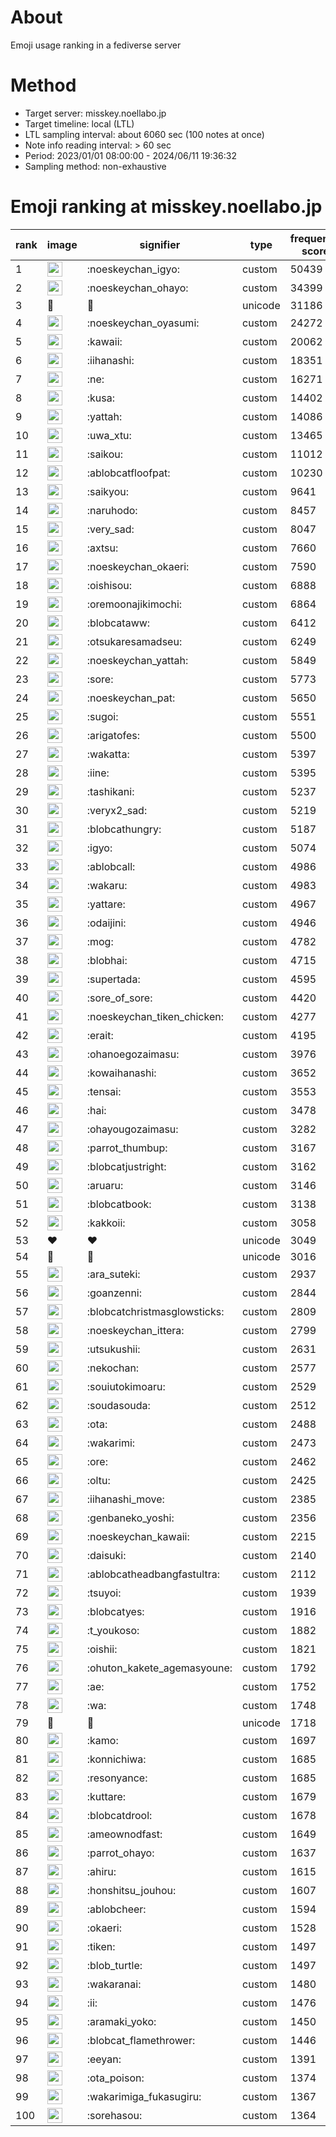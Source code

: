 # About
Emoji usage ranking in a fediverse server

# Method
- Target server: misskey.noellabo.jp
- Target timeline: local (LTL)
- LTL sampling interval: about 6060 sec (100 notes at once)
- Note info reading interval: > 60 sec
- Period: 2023/01/01 08:00:00 - 2024/06/11 19:36:32 
- Sampling method: non-exhaustive

# Emoji ranking at misskey.noellabo.jp

|rank|image|signifier|type|frequency score|
|----|----|----|----|----|
|1|<img height="24" src="https://misskey.noellabo.jp/emoji/noeskeychan_igyo.webp">|:noeskeychan_igyo:|custom|50439|
|2|<img height="24" src="https://misskey.noellabo.jp/emoji/noeskeychan_ohayo.webp">|:noeskeychan_ohayo:|custom|34399|
|3|🎉|🎉|unicode|31186|
|4|<img height="24" src="https://misskey.noellabo.jp/emoji/noeskeychan_oyasumi.webp">|:noeskeychan_oyasumi:|custom|24272|
|5|<img height="24" src="https://misskey.noellabo.jp/emoji/kawaii.webp">|:kawaii:|custom|20062|
|6|<img height="24" src="https://misskey.noellabo.jp/emoji/iihanashi.webp">|:iihanashi:|custom|18351|
|7|<img height="24" src="https://misskey.noellabo.jp/emoji/ne.webp">|:ne:|custom|16271|
|8|<img height="24" src="https://misskey.noellabo.jp/emoji/kusa.webp">|:kusa:|custom|14402|
|9|<img height="24" src="https://misskey.noellabo.jp/emoji/yattah.webp">|:yattah:|custom|14086|
|10|<img height="24" src="https://misskey.noellabo.jp/emoji/uwa_xtu.webp">|:uwa_xtu:|custom|13465|
|11|<img height="24" src="https://misskey.noellabo.jp/emoji/saikou.webp">|:saikou:|custom|11012|
|12|<img height="24" src="https://misskey.noellabo.jp/emoji/ablobcatfloofpat.webp">|:ablobcatfloofpat:|custom|10230|
|13|<img height="24" src="https://misskey.noellabo.jp/emoji/saikyou.webp">|:saikyou:|custom|9641|
|14|<img height="24" src="https://misskey.noellabo.jp/emoji/naruhodo.webp">|:naruhodo:|custom|8457|
|15|<img height="24" src="https://misskey.noellabo.jp/emoji/very_sad.webp">|:very_sad:|custom|8047|
|16|<img height="24" src="https://misskey.noellabo.jp/emoji/axtsu.webp">|:axtsu:|custom|7660|
|17|<img height="24" src="https://misskey.noellabo.jp/emoji/noeskeychan_okaeri.webp">|:noeskeychan_okaeri:|custom|7590|
|18|<img height="24" src="https://misskey.noellabo.jp/emoji/oishisou.webp">|:oishisou:|custom|6888|
|19|<img height="24" src="https://misskey.noellabo.jp/emoji/oremoonajikimochi.webp">|:oremoonajikimochi:|custom|6864|
|20|<img height="24" src="https://misskey.noellabo.jp/emoji/blobcataww.webp">|:blobcataww:|custom|6412|
|21|<img height="24" src="https://misskey.noellabo.jp/emoji/otsukaresamadseu.webp">|:otsukaresamadseu:|custom|6249|
|22|<img height="24" src="https://misskey.noellabo.jp/emoji/noeskeychan_yattah.webp">|:noeskeychan_yattah:|custom|5849|
|23|<img height="24" src="https://misskey.noellabo.jp/emoji/sore.webp">|:sore:|custom|5773|
|24|<img height="24" src="https://misskey.noellabo.jp/emoji/noeskeychan_pat.webp">|:noeskeychan_pat:|custom|5650|
|25|<img height="24" src="https://misskey.noellabo.jp/emoji/sugoi.webp">|:sugoi:|custom|5551|
|26|<img height="24" src="https://misskey.noellabo.jp/emoji/arigatofes.webp">|:arigatofes:|custom|5500|
|27|<img height="24" src="https://misskey.noellabo.jp/emoji/wakatta.webp">|:wakatta:|custom|5397|
|28|<img height="24" src="https://misskey.noellabo.jp/emoji/iine.webp">|:iine:|custom|5395|
|29|<img height="24" src="https://misskey.noellabo.jp/emoji/tashikani.webp">|:tashikani:|custom|5237|
|30|<img height="24" src="https://misskey.noellabo.jp/emoji/veryx2_sad.webp">|:veryx2_sad:|custom|5219|
|31|<img height="24" src="https://misskey.noellabo.jp/emoji/blobcathungry.webp">|:blobcathungry:|custom|5187|
|32|<img height="24" src="https://misskey.noellabo.jp/emoji/igyo.webp">|:igyo:|custom|5074|
|33|<img height="24" src="https://misskey.noellabo.jp/emoji/ablobcall.webp">|:ablobcall:|custom|4986|
|34|<img height="24" src="https://misskey.noellabo.jp/emoji/wakaru.webp">|:wakaru:|custom|4983|
|35|<img height="24" src="https://misskey.noellabo.jp/emoji/yattare.webp">|:yattare:|custom|4967|
|36|<img height="24" src="https://misskey.noellabo.jp/emoji/odaijini.webp">|:odaijini:|custom|4946|
|37|<img height="24" src="https://misskey.noellabo.jp/emoji/mog.webp">|:mog:|custom|4782|
|38|<img height="24" src="https://misskey.noellabo.jp/emoji/blobhai.webp">|:blobhai:|custom|4715|
|39|<img height="24" src="https://misskey.noellabo.jp/emoji/supertada.webp">|:supertada:|custom|4595|
|40|<img height="24" src="https://misskey.noellabo.jp/emoji/sore_of_sore.webp">|:sore_of_sore:|custom|4420|
|41|<img height="24" src="https://misskey.noellabo.jp/emoji/noeskeychan_tiken_chicken.webp">|:noeskeychan_tiken_chicken:|custom|4277|
|42|<img height="24" src="https://misskey.noellabo.jp/emoji/erait.webp">|:erait:|custom|4195|
|43|<img height="24" src="https://misskey.noellabo.jp/emoji/ohanoegozaimasu.webp">|:ohanoegozaimasu:|custom|3976|
|44|<img height="24" src="https://misskey.noellabo.jp/emoji/kowaihanashi.webp">|:kowaihanashi:|custom|3652|
|45|<img height="24" src="https://misskey.noellabo.jp/emoji/tensai.webp">|:tensai:|custom|3553|
|46|<img height="24" src="https://misskey.noellabo.jp/emoji/hai.webp">|:hai:|custom|3478|
|47|<img height="24" src="https://misskey.noellabo.jp/emoji/ohayougozaimasu.webp">|:ohayougozaimasu:|custom|3282|
|48|<img height="24" src="https://misskey.noellabo.jp/emoji/parrot_thumbup.webp">|:parrot_thumbup:|custom|3167|
|49|<img height="24" src="https://misskey.noellabo.jp/emoji/blobcatjustright.webp">|:blobcatjustright:|custom|3162|
|50|<img height="24" src="https://misskey.noellabo.jp/emoji/aruaru.webp">|:aruaru:|custom|3146|
|51|<img height="24" src="https://misskey.noellabo.jp/emoji/blobcatbook.webp">|:blobcatbook:|custom|3138|
|52|<img height="24" src="https://misskey.noellabo.jp/emoji/kakkoii.webp">|:kakkoii:|custom|3058|
|53|❤|❤|unicode|3049|
|54|🍗|🍗|unicode|3016|
|55|<img height="24" src="https://misskey.noellabo.jp/emoji/ara_suteki.webp">|:ara_suteki:|custom|2937|
|56|<img height="24" src="https://misskey.noellabo.jp/emoji/goanzenni.webp">|:goanzenni:|custom|2844|
|57|<img height="24" src="https://misskey.noellabo.jp/emoji/blobcatchristmasglowsticks.webp">|:blobcatchristmasglowsticks:|custom|2809|
|58|<img height="24" src="https://misskey.noellabo.jp/emoji/noeskeychan_ittera.webp">|:noeskeychan_ittera:|custom|2799|
|59|<img height="24" src="https://misskey.noellabo.jp/emoji/utsukushii.webp">|:utsukushii:|custom|2631|
|60|<img height="24" src="https://misskey.noellabo.jp/emoji/nekochan.webp">|:nekochan:|custom|2577|
|61|<img height="24" src="https://misskey.noellabo.jp/emoji/souiutokimoaru.webp">|:souiutokimoaru:|custom|2529|
|62|<img height="24" src="https://misskey.noellabo.jp/emoji/soudasouda.webp">|:soudasouda:|custom|2512|
|63|<img height="24" src="https://misskey.noellabo.jp/emoji/ota.webp">|:ota:|custom|2488|
|64|<img height="24" src="https://misskey.noellabo.jp/emoji/wakarimi.webp">|:wakarimi:|custom|2473|
|65|<img height="24" src="https://misskey.noellabo.jp/emoji/ore.webp">|:ore:|custom|2462|
|66|<img height="24" src="https://misskey.noellabo.jp/emoji/oltu.webp">|:oltu:|custom|2425|
|67|<img height="24" src="https://misskey.noellabo.jp/emoji/iihanashi_move.webp">|:iihanashi_move:|custom|2385|
|68|<img height="24" src="https://misskey.noellabo.jp/emoji/genbaneko_yoshi.webp">|:genbaneko_yoshi:|custom|2356|
|69|<img height="24" src="https://misskey.noellabo.jp/emoji/noeskeychan_kawaii.webp">|:noeskeychan_kawaii:|custom|2215|
|70|<img height="24" src="https://misskey.noellabo.jp/emoji/daisuki.webp">|:daisuki:|custom|2140|
|71|<img height="24" src="https://misskey.noellabo.jp/emoji/ablobcatheadbangfastultra.webp">|:ablobcatheadbangfastultra:|custom|2112|
|72|<img height="24" src="https://misskey.noellabo.jp/emoji/tsuyoi.webp">|:tsuyoi:|custom|1939|
|73|<img height="24" src="https://misskey.noellabo.jp/emoji/blobcatyes.webp">|:blobcatyes:|custom|1916|
|74|<img height="24" src="https://misskey.noellabo.jp/emoji/t_youkoso.webp">|:t_youkoso:|custom|1882|
|75|<img height="24" src="https://misskey.noellabo.jp/emoji/oishii.webp">|:oishii:|custom|1821|
|76|<img height="24" src="https://misskey.noellabo.jp/emoji/ohuton_kakete_agemasyoune.webp">|:ohuton_kakete_agemasyoune:|custom|1792|
|77|<img height="24" src="https://misskey.noellabo.jp/emoji/ae.webp">|:ae:|custom|1752|
|78|<img height="24" src="https://misskey.noellabo.jp/emoji/wa.webp">|:wa:|custom|1748|
|79|👀|👀|unicode|1718|
|80|<img height="24" src="https://misskey.noellabo.jp/emoji/kamo.webp">|:kamo:|custom|1697|
|81|<img height="24" src="https://misskey.noellabo.jp/emoji/konnichiwa.webp">|:konnichiwa:|custom|1685|
|82|<img height="24" src="https://misskey.noellabo.jp/emoji/resonyance.webp">|:resonyance:|custom|1685|
|83|<img height="24" src="https://misskey.noellabo.jp/emoji/kuttare.webp">|:kuttare:|custom|1679|
|84|<img height="24" src="https://misskey.noellabo.jp/emoji/blobcatdrool.webp">|:blobcatdrool:|custom|1678|
|85|<img height="24" src="https://misskey.noellabo.jp/emoji/ameownodfast.webp">|:ameownodfast:|custom|1649|
|86|<img height="24" src="https://misskey.noellabo.jp/emoji/parrot_ohayo.webp">|:parrot_ohayo:|custom|1637|
|87|<img height="24" src="https://misskey.noellabo.jp/emoji/ahiru.webp">|:ahiru:|custom|1615|
|88|<img height="24" src="https://misskey.noellabo.jp/emoji/honshitsu_jouhou.webp">|:honshitsu_jouhou:|custom|1607|
|89|<img height="24" src="https://misskey.noellabo.jp/emoji/ablobcheer.webp">|:ablobcheer:|custom|1594|
|90|<img height="24" src="https://misskey.noellabo.jp/emoji/okaeri.webp">|:okaeri:|custom|1528|
|91|<img height="24" src="https://misskey.noellabo.jp/emoji/tiken.webp">|:tiken:|custom|1497|
|92|<img height="24" src="https://misskey.noellabo.jp/emoji/blob_turtle.webp">|:blob_turtle:|custom|1497|
|93|<img height="24" src="https://misskey.noellabo.jp/emoji/wakaranai.webp">|:wakaranai:|custom|1480|
|94|<img height="24" src="https://misskey.noellabo.jp/emoji/ii.webp">|:ii:|custom|1476|
|95|<img height="24" src="https://misskey.noellabo.jp/emoji/aramaki_yoko.webp">|:aramaki_yoko:|custom|1450|
|96|<img height="24" src="https://misskey.noellabo.jp/emoji/blobcat_flamethrower.webp">|:blobcat_flamethrower:|custom|1446|
|97|<img height="24" src="https://misskey.noellabo.jp/emoji/eeyan.webp">|:eeyan:|custom|1391|
|98|<img height="24" src="https://misskey.noellabo.jp/emoji/ota_poison.webp">|:ota_poison:|custom|1374|
|99|<img height="24" src="https://misskey.noellabo.jp/emoji/wakarimiga_fukasugiru.webp">|:wakarimiga_fukasugiru:|custom|1367|
|100|<img height="24" src="https://misskey.noellabo.jp/emoji/sorehasou.webp">|:sorehasou:|custom|1364|
